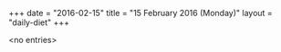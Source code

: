 +++
date = "2016-02-15"
title = "15 February 2016 (Monday)"
layout = "daily-diet"
+++

<p>&lt;no entries&gt;</p>